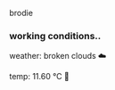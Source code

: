 brodie

<!--weather_start-->
### working conditions..

weather: broken clouds ☁️

temp: 11.60 °C 👕

<!--weather_end-->
